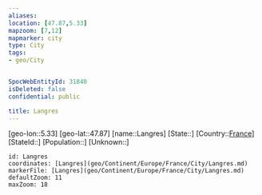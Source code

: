 ```yaml
---
aliases: 
location: [47.87,5.33]
mapzoom: [7,12] 
mapmarker: city 
type: City
tags:
- geo/City


SpocWebEntityId: 31840
isDeleted: false
confidential: public

title: Langres
---
```

[geo-lon::5.33]
[geo-lat::47.87]
[name::Langres]
[State::]
[Country::[France](geo/Continent/Europe/France.md)]
[StateId::]
[Population::]
[Unknown::]


```leaflet
id: Langres
coordinates: [Langres](geo/Continent/Europe/France/City/Langres.md)
markerFile: [Langres](geo/Continent/Europe/France/City/Langres.md)
defaultZoom: 11 
maxZoom: 18
```


